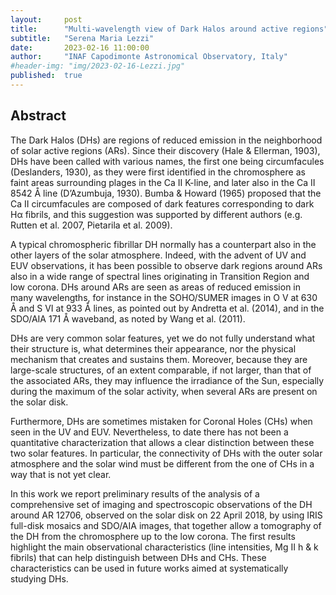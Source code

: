 ```yaml
---
layout:     post
title:      "Multi-wavelength view of Dark Halos around active regions"
subtitle:   "Serena Maria Lezzi"
date:       2023-02-16 11:00:00
author:     "INAF Capodimonte Astronomical Observatory, Italy"
#header-img: "img/2023-02-16-Lezzi.jpg"
published:  true
---
```


## Abstract
The Dark Halos (DHs) are regions of reduced emission in the neighborhood of solar active regions (ARs). Since their discovery (Hale & Ellerman, 1903), DHs have been called with various names, the first one being circumfacules (Deslanders, 1930), as they were first identified in the chromosphere as faint areas surrounding plages in the Ca II K-line, and later also in the Ca II 8542 Å line (D’Azumbuja, 1930). Bumba & Howard (1965) proposed that the Ca II circumfacules are composed of dark features corresponding to dark Hα fibrils, and this suggestion was supported by different authors (e.g. Rutten et al. 2007, Pietarila et al. 2009).

A typical chromospheric fibrillar DH normally has a counterpart also in the other layers of the solar atmosphere. Indeed, with the advent of UV and EUV observations, it has been possible to observe dark regions around ARs also in a wide range of spectral lines originating in Transition Region and low corona. DHs around ARs are seen as areas of reduced emission in many wavelengths, for instance in the SOHO/SUMER images in O V at 630 Å and S VI at 933 Å lines, as pointed out by Andretta et al. (2014), and in the SDO/AIA 171 Å waveband, as noted by Wang et al. (2011).

DHs are very common solar features, yet we do not fully understand what their structure is, what determines their appearance, nor the physical mechanism that creates and sustains them. Moreover, because they are large-scale structures, of an extent comparable, if not larger, than that of the associated ARs, they may influence the irradiance of the Sun, especially during the maximum of the solar activity, when several ARs are present on the solar disk.

Furthermore, DHs are sometimes mistaken for Coronal Holes (CHs) when seen in the UV and EUV. Nevertheless, to date there has not been a quantitative characterization that allows a clear distinction between these two solar features. In particular, the connectivity of DHs with the outer solar atmosphere and the solar wind must be different from the one of CHs in a way that is not yet clear.

In this work we report preliminary results of the analysis of a comprehensive set of imaging and spectroscopic observations of the DH around AR 12706, observed on the solar disk on 22 April 2018, by using IRIS full-disk mosaics and SDO/AIA images, that together allow a tomography of the DH from the chromosphere up to the low corona. The first results highlight the main observational characteristics (line intensities, Mg II h & k fibrils) that can help distinguish between DHs and CHs. These characteristics can be used in future works aimed at systematically studying DHs.

